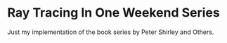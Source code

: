 # Ray Tracing In One Weekend Series
Just my implementation of the book series by Peter Shirley and Others. 
